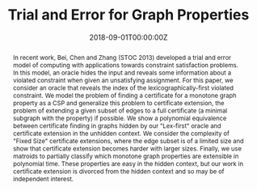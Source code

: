 ---
title: "Trial and Error for Graph Properties"
authors:
- admin
- "Thomas Schneider"
- "Aarthi Sundaram"
date: "2018-09-01T00:00:00Z"
doi: ""

# # Schedule page publish date (NOT publication's date).
# publishDate: "2017-01-01T00:00:00Z"

# Publication type.
# Legend: 0 = Uncategorized; 1 = Conference paper; 2 = Journal article;
# 3 = Preprint / Working Paper; 4 = Report; 5 = Book; 6 = Book section;
# 7 = Thesis; 8 = Patent
publication_types: ["3"]

# Publication name and optional abbreviated publication name.
publication: "Preprint"
publication_short: ""

abstract: >
 In recent work, Bei, Chen and Zhang (STOC 2013) developed a trial and error model of computing with applications towards constraint satisfaction problems. In this model, an oracle hides the input and reveals some information about a violated constraint when given an unsatisfying assignment. For this paper, we consider an oracle that reveals the index of the lexicographically-first violated constraint. We model the problem of finding a certificate for a monotone graph property as a CSP and generalize this problem to certificate extension, the problem of extending a given subset of edges to a full certificate (a minimal subgraph with the property) if possible. We show a polynomial equivalence between certificate finding in graphs hidden by our "Lex-first" oracle and certificate extension in the unhidden context. We consider the complexity of "Fixed Size" certificate extensions, where the edge subset is of a limited size and show that certificate extension becomes harder with larger sizes. Finally, we use matroids to partially classify which monotone graph properties are extensible in polynomial time. These properties are easy in the hidden context, but our work in certificate extension is divorced from the hidden context and so may be of independent interest.

# Summary. An optional shortened abstract.
# summary: We augment an existing model of present bias with a competitive element. We show that competition, and a small amount of reward, can alleviate the substantial harms of present bias in various settings.

tags:
- Theoretical CS

links:
# - name: Custom Link
#   url: http://example.org
url_pdf: /files/hidden_graph.pdf
# url_code: '#'
# url_dataset: '#'
# url_poster: '#'
# url_project: ''
# url_slides: ''
# url_source: '#'
# url_video: '#'

# Associated Projects (optional).
#   Associate this publication with one or more of your projects.
#   Simply enter your project's folder or file name without extension.
#   E.g. `internal-project` references `content/project/internal-project/index.md`.
#   Otherwise, set `projects: []`.
projects:
- hidden_graph

# Slides (optional).
#   Associate this publication with Markdown slides.
#   Simply enter your slide deck's filename without extension.
#   E.g. `slides: "example"` references `content/slides/example/index.md`.
#   Otherwise, set `slides: ""`.
# slides: example
---